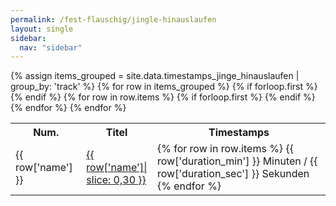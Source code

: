 ```yaml
---
permalink: /fest-flauschig/jingle-hinauslaufen
layout: single
sidebar:
  nav: "sidebar"
---
```


<table style="display: table;">
{% assign items_grouped = site.data.timestamps_jinge_hinauslaufen | group_by: 'track' %}
  {% for row in items_grouped %}
    {% if forloop.first %}
    <tr>
        <th>Num.</th>
        <th>Titel</th>
        <th style="word-wrap: break-word;max-width: 100px;">Timestamps</th>
    </tr>
    {% endif %}
    <tr>
    <td markdown="span">{{ row['name'] }}</td>
      {% for row in row.items %}
        {% if forloop.first %}
        <td markdown="span"  style="word-wrap: break-word;max-width: 100px;"><a href="https://open.spotify.com/episode/{{ row['id'] }}?t={{ row['duration_total_min'] | round }}">{{ row['name']| slice: 0,30  }}</a></td>
        {% endif %}
      {% endfor %}
      <td markdown="span">
      {% for row in row.items %}
        {{ row['duration_min'] }} Minuten / {{ row['duration_sec'] }} Sekunden
      {% endfor %}
      </td>
  </tr>
  {% endfor %}
</table>